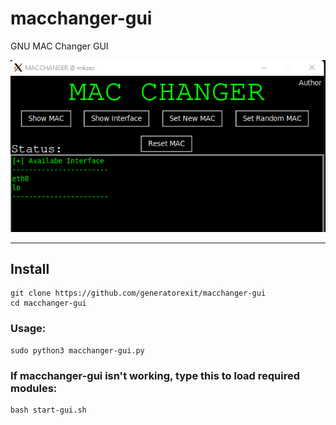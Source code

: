 # macchanger-gui
GNU MAC Changer GUI

![alt text](https://github.com/generatorexit/macchanger-gui/blob/main/img.png)

---

## Install

```
git clone https://github.com/generatorexit/macchanger-gui
cd macchanger-gui
```
### Usage:

```
sudo python3 macchanger-gui.py
```

### If macchanger-gui isn't working, type this to load required modules:

```
bash start-gui.sh
```
